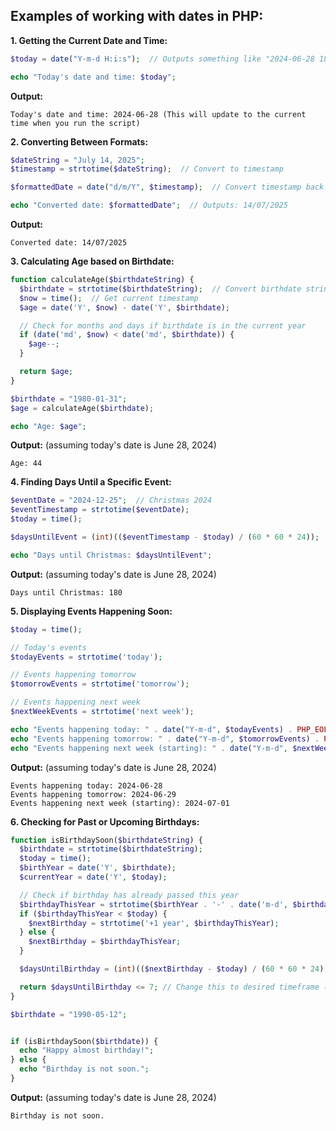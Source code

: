 ## Examples of working with dates in PHP:

**1. Getting the Current Date and Time:**

```php
$today = date("Y-m-d H:i:s");  // Outputs something like "2024-06-28 18:04:07"

echo "Today's date and time: $today";
```

**Output:**

```
Today's date and time: 2024-06-28 (This will update to the current time when you run the script)
```

**2. Converting Between Formats:**

```php
$dateString = "July 14, 2025";
$timestamp = strtotime($dateString);  // Convert to timestamp

$formattedDate = date("d/m/Y", $timestamp);  // Convert timestamp back to format with "/" separators

echo "Converted date: $formattedDate";  // Outputs: 14/07/2025
```

**Output:**

```
Converted date: 14/07/2025
```

**3. Calculating Age based on Birthdate:**

```php
function calculateAge($birthdateString) {
  $birthdate = strtotime($birthdateString);  // Convert birthdate string to timestamp
  $now = time();  // Get current timestamp
  $age = date('Y', $now) - date('Y', $birthdate); 

  // Check for months and days if birthdate is in the current year
  if (date('md', $now) < date('md', $birthdate)) {
    $age--;
  }

  return $age;
}

$birthdate = "1980-01-31";
$age = calculateAge($birthdate);

echo "Age: $age";
```

**Output:** (assuming today's date is June 28, 2024)

```
Age: 44
```

**4. Finding Days Until a Specific Event:**

```php
$eventDate = "2024-12-25";  // Christmas 2024
$eventTimestamp = strtotime($eventDate);
$today = time();

$daysUntilEvent = (int)(($eventTimestamp - $today) / (60 * 60 * 24));

echo "Days until Christmas: $daysUntilEvent";
```

**Output:** (assuming today's date is June 28, 2024)

```
Days until Christmas: 180
```

**5. Displaying Events Happening Soon:**

```php
$today = time();

// Today's events
$todayEvents = strtotime('today');

// Events happening tomorrow
$tomorrowEvents = strtotime('tomorrow');

// Events happening next week
$nextWeekEvents = strtotime('next week');

echo "Events happening today: " . date("Y-m-d", $todayEvents) . PHP_EOL;
echo "Events happening tomorrow: " . date("Y-m-d", $tomorrowEvents) . PHP_EOL;
echo "Events happening next week (starting): " . date("Y-m-d", $nextWeekEvents) . PHP_EOL;
```

**Output:** (assuming today's date is June 28, 2024)

```
Events happening today: 2024-06-28
Events happening tomorrow: 2024-06-29
Events happening next week (starting): 2024-07-01
```

**6. Checking for Past or Upcoming Birthdays:**

```php
function isBirthdaySoon($birthdateString) {
  $birthdate = strtotime($birthdateString);
  $today = time();
  $birthYear = date('Y', $birthdate);
  $currentYear = date('Y', $today);

  // Check if birthday has already passed this year
  $birthdayThisYear = strtotime($birthYear . '-' . date('m-d', $birthdate));
  if ($birthdayThisYear < $today) {
    $nextBirthday = strtotime('+1 year', $birthdayThisYear);
  } else {
    $nextBirthday = $birthdayThisYear;
  }

  $daysUntilBirthday = (int)(($nextBirthday - $today) / (60 * 60 * 24));

  return $daysUntilBirthday <= 7; // Change this to desired timeframe (e.g., <= 30 for birthdays within a month)
}

$birthdate = "1990-05-12";


if (isBirthdaySoon($birthdate)) {
  echo "Happy almost birthday!";
} else {
  echo "Birthday is not soon.";
}
```

**Output:** (assuming today's date is June 28, 2024)

```
Birthday is not soon.
```
